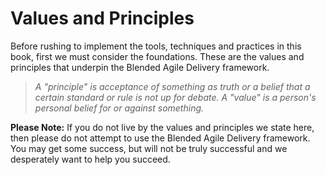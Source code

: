 # Values and Principles

Before rushing to implement the tools, techniques and practices in this book, first we must consider the foundations. These are the values and principles that underpin the Blended Agile Delivery framework.

> _A "principle" is acceptance of something as truth or a belief that a certain standard or rule is not up for debate. A "value" is a person's personal belief for or against something._

**Please Note:** If you do not live by the values and principles we state here, then please do not attempt to use the Blended Agile Delivery framework. You may get some success, but will not be truly successful and we desperately want to help you succeed.
